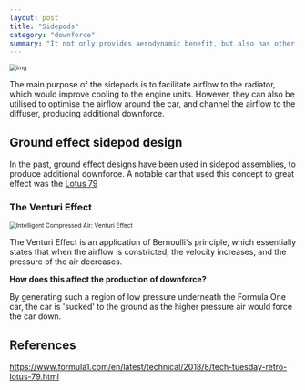 ```yaml
---
layout: post
title: "Sidepods"
category: "downforce"
summary: "It not only provides aerodynamic benefit, but also has other mechanical applications!"
---
```


<img src="https://motorsport.tech/wp-content/uploads/2021/03/Downswept.jpg" alt="img" style="zoom:75%;" />

The main purpose of the sidepods is to facilitate airflow to the radiator, which would improve cooling to the engine units. However, they can also be utilised to optimise the airflow around the car, and channel the airflow to the diffuser, producing additional downforce.

## Ground effect sidepod design

In the past, ground effect designs have been used in sidepod assemblies, to produce additional downforce. A notable car that used this concept to great effect was the [Lotus 79](https://kimame04.github.io/pc5132-site/applications/2021/09/30/lotus79.html)

### The Venturi Effect

<img src="https://i0.wp.com/blog.exair.com/wp-content/uploads/2018/03/venturi.png?resize=760%2C343&ssl=1" alt="Intelligent Compressed Air: Venturi Effect" style="zoom:75%;" />

The Venturi Effect is an application of Bernoulli's principle, which essentially states that when the airflow is constricted, the velocity increases, and the pressure of the air decreases.

**How does this affect the production of downforce?**

By generating such a region of low pressure underneath the Formula One car, the car is 'sucked' to the ground as the higher pressure air would force the car down.

## References

https://www.formula1.com/en/latest/technical/2018/8/tech-tuesday-retro-lotus-79.html